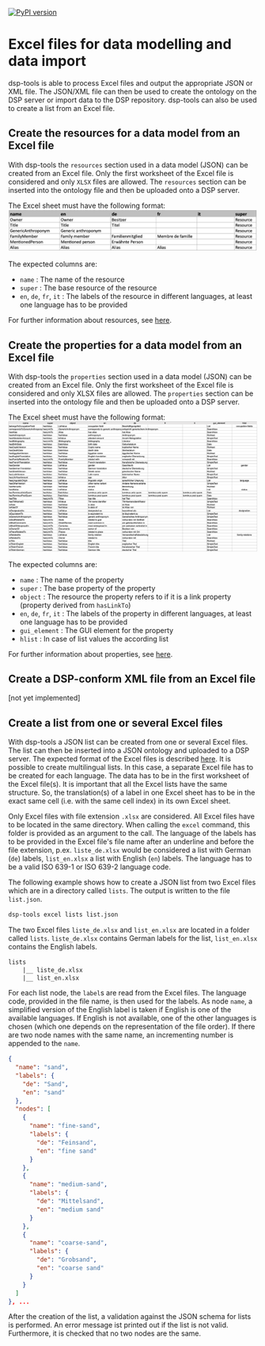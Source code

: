 [![PyPI version](https://badge.fury.io/py/dsp-tools.svg)](https://badge.fury.io/py/dsp-tools)

# Excel files for data modelling and data import

dsp-tools is able to process Excel files and output the appropriate JSON or XML file. The JSON/XML file can then be used to create
the ontology on the DSP server or import data to the DSP repository. dsp-tools can also be used to create a list from an Excel
file.

## Create the resources for a data model from an Excel file

With dsp-tools the `resources` section used in a data model (JSON) can be created from an Excel file. Only the first worksheet of
the Excel file is considered and only `XLSX` files are allowed. The `resources` section can be inserted into the ontology file and
then be uploaded onto a DSP server.

The Excel sheet must have the following format:
![img-resources-example.png](assets/images/img-resources-example.png)

The expected columns are:

- `name` : The name of the resource
- `super` : The base resource of the resource
- `en`, `de`, `fr`, `it` : The labels of the resource in different languages, at least one language has to be provided

For further information about resources, see [here](./dsp-tools-create.md#resources).

## Create the properties for a data model from an Excel file

With dsp-tools the `properties` section used in a data model (JSON) can be created from an Excel file. Only the first worksheet of
the Excel file is considered and only XLSX files are allowed. The `properties` section can be inserted into the ontology file and
then be uploaded onto a DSP server.

The Excel sheet must have the following format:
![img-properties-example.png](assets/images/img-properties-example.png)

The expected columns are:

- `name` : The name of the property
- `super` : The base property of the property
- `object` : The resource the property refers to if it is a link property (property derived from `hasLinkTo`)
- `en`, `de`, `fr`, `it` : The labels of the property in different languages, at least one language has to be provided
- `gui_element` : The GUI element for the property
- `hlist` : In case of list values the according list

For further information about properties, see [here](./dsp-tools-create.md#properties).

## Create a DSP-conform XML file from an Excel file

[not yet implemented]

## Create a list from one or several Excel files

With dsp-tools a JSON list can be created from one or several Excel files. The list can then be inserted into a JSON ontology and
uploaded to a DSP server. The expected format of the Excel files is described [here](./dsp-tools-create.md#lists-from-excel). It
is possible to create multilingual lists. In this case, a separate Excel file has to be created for each language. The data has to
be in the first worksheet of the Excel file(s). It is important that all the Excel lists have the same structure. So, the
translation(s) of a label in one Excel sheet has to be in the exact same cell (i.e. with the same cell index) in its own Excel
sheet.

Only Excel files with file extension `.xlsx` are considered. All Excel files have to be located in the same directory. When
calling the `excel` command, this folder is provided as an argument to the call. The language of the labels has to be provided in
the Excel file's file name after an underline and before the file extension, p.ex. `liste_de.xlsx` would be considered a list with
German (`de`) labels, `list_en.xlsx` a list with English (`en`) labels. The language has to be a valid ISO 639-1 or ISO 639-2
language code.

The following example shows how to create a JSON list from two Excel files which are in a directory called `lists`. The output is
written to the file `list.json`.

```bash
dsp-tools excel lists list.json
```

The two Excel files `liste_de.xlsx` and `list_en.xlsx` are located in a folder called `lists`. `liste_de.xlsx` contains German
labels for the list, `list_en.xlsx` contains the English labels.

```
lists
    |__ liste_de.xlsx
    |__ list_en.xlsx
```

For each list node, the `label`s are read from the Excel files. The language code, provided in the file name, is then used for the
labels. As node `name`, a simplified version of the English label is taken if English is one of the available languages. If
English is not available, one of the other languages is chosen (which one depends on the representation of the file order). If
there are two node names with the same name, an incrementing number is appended to the `name`.

```JSON
{
  "name": "sand",
  "labels": {
    "de": "Sand",
    "en": "sand"
  },
  "nodes": [
    {
      "name": "fine-sand",
      "labels": {
        "de": "Feinsand",
        "en": "fine sand"
      }
    },
    {
      "name": "medium-sand",
      "labels": {
        "de": "Mittelsand",
        "en": "medium sand"
      }
    },
    {
      "name": "coarse-sand",
      "labels": {
        "de": "Grobsand",
        "en": "coarse sand"
      }
    }
  ]
}, ...
```

After the creation of the list, a validation against the JSON schema for lists is performed. An error message ist printed out if
the list is not valid. Furthermore, it is checked that no two nodes are the same.
